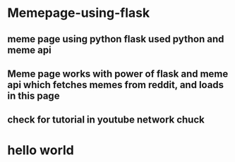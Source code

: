 # Memepage-using-flask
## meme page using python flask used python and meme api 


## Meme page works with power of flask and meme api which fetches memes from reddit, and loads in this page
## check for tutorial in youtube network chuck
# hello world
